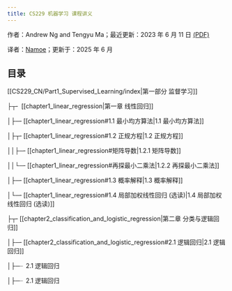 ```yaml
---
title: CS229 机器学习 课程讲义
---
```

作者：Andrew Ng and Tengyu Ma；最近更新：2023 年 6 月 11 日 [(PDF)](https://cs229.stanford.edu/main_notes.pdf)

译者：[Namoe](https://github.com/na-moe)；更新于：2025 年 6 月

## 目录

[[CS229_CN/Part1_Supervised_Learning/index|第一部分 监督学习]]

 ├┬╴ [[chapter1_linear_regression|第一章 线性回归]]
 
 │├─╴[[chapter1_linear_regression#1.1 最小均方算法|1.1 最小均方算法]]
 
 │├┬╴[[chapter1_linear_regression#1.2 正规方程|1.2 正规方程]]
 
 ││├─╴[[chapter1_linear_regression#矩阵导数|1.2.1 矩阵导数]]
 
 ││└─╴[[chapter1_linear_regression#再探最小二乘法|1.2.2 再探最小二乘法]]
 
 │├─╴[[chapter1_linear_regression#1.3 概率解释|1.3 概率解释]]
 
 │└─╴[[chapter1_linear_regression#1.4 局部加权线性回归 (选读)|1.4 局部加权线性回归 (选读)]]
 
 ├┬╴[[chapter2_classification_and_logistic_regression|第二章 分类与逻辑回归]]
 
 │├─╴[[chapter2_classification_and_logistic_regression#2.1 逻辑回归|2.1 逻辑回归]]
 
 │├─╴2.1 逻辑回归
 
 │├─╴2.1 逻辑回归
